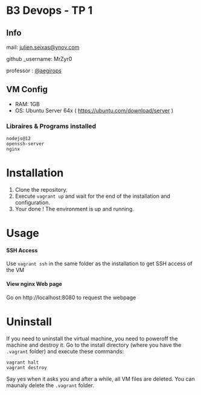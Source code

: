 # B3 Devops - TP 1

## Info
mail: julien.seixas@ynov.com

github _username: MrZyr0

professor : [@aegirops](https://github.com/aegirops)

## VM Config
- RAM: 1GB
- OS: Ubuntu Server 64x ( https://ubuntu.com/download/server )

### Libraires & Programs installed

```
nodejs@12
openssh-server
nginx
```

# Installation

1. Clone the repository.
2. Execute `vagrant up` and wait for the end of the installation and configuration.
3. Your done ! The environment is up and running.

# Usage

#### SSH Access
Use `vagrant ssh` in the same folder as the installation to get SSH access of the VM

#### View nginx Web page
Go on http://localhost:8080 to request the webpage

# Uninstall

If you need to uninstall the virtual machine, you need to poweroff the machine and destroy it.
Go to the install directory (where you have the `.vagrant` folder) and execute these commands:

```
vagrant halt
vagrant destroy
```

Say yes when it asks you and after a while, all VM files are deleted.
You can maunaly delete the `.vagrant` folder.